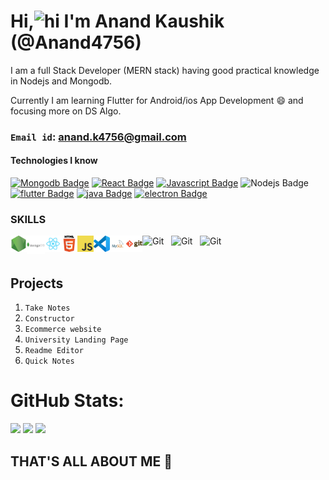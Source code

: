 

# Hi,<img src="https://user-images.githubusercontent.com/1303154/88677602-1635ba80-d120-11ea-84d8-d263ba5fc3c0.gif" width="28px" alt="hi"> I'm Anand Kaushik (@Anand4756)

I am a full Stack Developer (MERN stack) having good practical knowledge in Nodejs and Mongodb.

Currently I am learning Flutter for Android/ios App Development 😄 and focusing more on DS Algo.

### ```Email id```: anand.k4756@gmail.com

#### Technologies I know



 [![Mongodb Badge](https://img.shields.io/badge/-Mongodb-3C873A?style=for-the-badge&labelColor=black&logo=mongodb&logoColor=3C873A)](#) [![React Badge](https://img.shields.io/badge/-React-61DBFB?style=for-the-badge&labelColor=black&logo=react&logoColor=61DBFB)](#) [![Javascript Badge](https://img.shields.io/badge/-Javascript-F0DB4F?style=for-the-badge&labelColor=black&logo=javascript&logoColor=F0DB4F)](#) ![Nodejs Badge](https://img.shields.io/badge/-Nodejs-3C873A?style=for-the-badge&labelColor=black&logo=node.js&logoColor=3C873A) [![flutter Badge](https://img.shields.io/badge/-flutter-02569B?style=for-the-badge&labelColor=black&logo=flutter&logoColor=02569B)](#) [![java Badge](https://img.shields.io/badge/-Java-ff0000?style=for-the-badge&labelColor=black&logo=Java&logoColor=ff0000)](#) [![electron Badge](https://img.shields.io/badge/-ELectron.Js-2fff?style=for-the-badge&labelColor=black&logo=Electron&logoColor)](#)
 

### SKILLS

<img align="left" alt="Node.js" width="26px" src="https://raw.githubusercontent.com/github/explore/80688e429a7d4ef2fca1e82350fe8e3517d3494d/topics/nodejs/nodejs.png" />

<img align="left" alt="MongoDB" width="29px" src="https://raw.githubusercontent.com/github/explore/80688e429a7d4ef2fca1e82350fe8e3517d3494d/topics/mongodb/mongodb.png" />

<img align="left" alt="React" width="26px" src="https://raw.githubusercontent.com/github/explore/80688e429a7d4ef2fca1e82350fe8e3517d3494d/topics/react/react.png" />

<img align="left" alt="HTML5" width="26px" src="https://raw.githubusercontent.com/github/explore/80688e429a7d4ef2fca1e82350fe8e3517d3494d/topics/html/html.png" />

<img align="left" alt="JavaScript" width="26px" src="https://raw.githubusercontent.com/github/explore/80688e429a7d4ef2fca1e82350fe8e3517d3494d/topics/javascript/javascript.png" />

<img align="left" alt="Visual Studio Code" width="26px" src="https://raw.githubusercontent.com/github/explore/80688e429a7d4ef2fca1e82350fe8e3517d3494d/topics/visual-studio-code/visual-studio-code.png" />


<img align="left" alt="MySQL" width="26px" src="https://raw.githubusercontent.com/github/explore/80688e429a7d4ef2fca1e82350fe8e3517d3494d/topics/mysql/mysql.png" />

<img align="left" alt="Git" width="26px" src="https://raw.githubusercontent.com/github/explore/80688e429a7d4ef2fca1e82350fe8e3517d3494d/topics/git/git.png" />

<img align="left" alt="Git" width="46px" src="https://img.shields.io/badge/-fff?style=labelColor=white&logo=Postman&logo)" />

<img align="left" alt="Git" width="46px" src="https://img.shields.io/badge/-000000?style=labelColor=white&logo=css3&logo)" />


<img align="left" alt="Git" width="46px" src="https://img.shields.io/badge/-fff?style=labelColor=white&logo=electron&logo)" />


<br />
<br />

## Projects 

1. ```Take Notes```
2. ```Constructor```
3. ```Ecommerce website```
4. ```University Landing Page```
5. ```Readme Editor```
6. ```Quick Notes```


# GitHub Stats:
![](https://github-readme-stats.vercel.app/api/top-langs/?username=anand4756&theme=dark&hide_border=false&include_all_commits=true&count_private=true&layout=compact)
![](https://github-readme-stats.vercel.app/api?username=anand4756&theme=dark&hide_border=false&include_all_commits=true&count_private=true)
![](https://github-readme-streak-stats.herokuapp.com/?user=anand4756&theme=dark&hide_border=false)<br/>



## THAT'S ALL ABOUT ME 🙂





<!-- - 👋 Hi, I’m @Anand4756
- 👀 I’m interested in Website Development and app development.
- 🌱 I’m currently learning Flutter for android/ios app development.
- 📫 Reach me at anand.k4756@gmail.com -->
<!-- # Hi, I'm Anand Kaushik (@Anand4756)

I am a full Stack Web Developer (MERN stack) having good practical knowledge in Nodejs and Mongodb.

Currently I am learning Flutter for Android/ios App Development 😄 and focusing more on DS Algo.


## Reach me at ```anand.k4756@gmail.com```
 -->
 
<!---
Anand4756/Anand4756 is a ✨ special ✨ repository because its `README.md` (this file) appears on your GitHub profile.
You can click the Preview link to take a look at your changes.
--->
